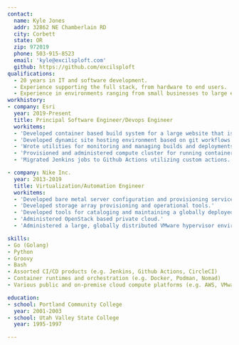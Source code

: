 ```yaml
---
contact:
  name: Kyle Jones
  addr: 32862 NE Chamberlain RD
  city: Corbett
  state: OR
  zip: 972019
  phone: 503-915-8523
  email: 'kyle@excilsploft.com'
  github: https://github.com/excilsploft
qualifications:
  - 20 years in IT and software development.
  - Experience supporting the full stack, from hardware to end users.
  - Experience in environments ranging from small businesses to large enterprises.
workhistory:
- company: Esri
  year: 2019-Present
  title: Principal Software Engineer/Devops Engineer
  workitems:
  - 'Developed container based build system for a large website that is deployed daily.'
  - 'Developed dynamic site hosting environment based on git workflows that provision sites dynamically.'
  - 'Wrote utilities for monitoring and managing builds and deployments.'
  - 'Provisioned and administered compute cluster for running container and non-container workloads.'
  - 'Migrated Jenkins jobs to Github Actions utilizing custom actions.'

- company: Nike Inc.
  year: 2013-2019
  title: Virtualization/Automation Engineer
  workitems:
  - 'Developed bare metal server configuration and provisioning services.'
  - 'Developed storage array provisioning and operational tools.'
  - 'Developed tools for cataloging and maintaining a globally deployed server fleet.'
  - 'Administered OpenStack based private cloud.'
  - 'Administered a large, globally distributed VMware hypervisor environment.'

skills:
- Go (Golang)
- Python
- Groovy
- Bash
- Assorted CI/CD products (e.g. Jenkins, Github Actions, CircleCI)
- Container runtimes and orchestration (e.g. Docker, Podman, Nomad)
- Various public and on-premise cloud compute platforms (e.g. AWS, VMware VSphere, OpenStack)

education:
- school: Portland Community College
  year: 2001-2003
- school: Utah Valley State College
  year: 1995-1997

---
```

